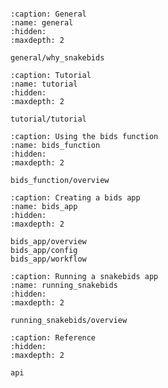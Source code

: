 
```{include} ../README.md
```


```{toctree}
:caption: General
:name: general
:hidden:
:maxdepth: 2

general/why_snakebids
```

```{toctree}
:caption: Tutorial
:name: tutorial
:hidden:
:maxdepth: 2

tutorial/tutorial
```

```{toctree}
:caption: Using the bids function
:name: bids_function
:hidden:
:maxdepth: 2

bids_function/overview
```

```{toctree}
:caption: Creating a bids app
:name: bids_app
:hidden:
:maxdepth: 2

bids_app/overview
bids_app/config
bids_app/workflow
```

```{toctree}
:caption: Running a snakebids app
:name: running_snakebids
:hidden:
:maxdepth: 2

running_snakebids/overview
```

```{toctree}
:caption: Reference
:hidden:
:maxdepth: 2

api
```
